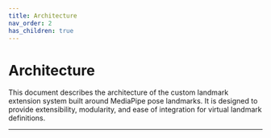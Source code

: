 ```yaml
---
title: Architecture
nav_order: 2
has_children: true
---
```

# Architecture

This document describes the architecture of the custom landmark extension system built around MediaPipe pose landmarks. It is designed to provide extensibility, modularity, and ease of integration for virtual landmark definitions.

---
